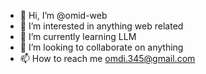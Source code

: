 - 👋 Hi, I’m @omid-web
- 👀 I’m interested in anything web related
- 🌱 I’m currently learning LLM
- 💞️ I’m looking to collaborate on anything
- 📫 How to reach me omdi.345@gmail.com
